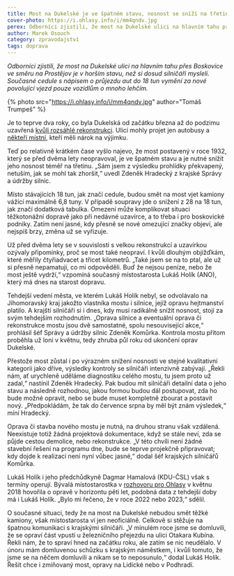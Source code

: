 ```yaml
---
title: Most na Dukelské je ve špatném stavu, nosnost se sníží na třetinu
cover-photo: https://i.ohlasy.info/i/mm4qndv.jpg
perex: Odborníci zjistili, že most na Dukelské ulici na hlavním tahu přes Boskovice ve směru na Prostějov je v horším stavu, než si dosud silničáři mysleli.
author: Marek Osouch
category: zpravodajství
tags: doprava
---
```


*Odborníci zjistili, že most na Dukelské ulici na hlavním tahu přes Boskovice ve směru na Prostějov je v horším stavu, než si dosud silničáři mysleli. Současné cedule s nápisem o průjezdu aut do 18 tun vymění za nové povolující vjezd pouze vozidlům o mnoho lehčím.* 

{% photo src="https://i.ohlasy.info/i/mm4qndv.jpg" author="Tomáš Trumpeš" %}

Je to teprve dva roky, co byla Dukelská od začátku března až do podzimu uzavřená [kvůli rozsáhlé rekonstrukci](https://ohlasy.info/clanky/2018/02/dukelska-objizdka.html). Ulicí mohly projet jen autobusy a [někteří místní](https://ohlasy.info/clanky/2018/02/dukelska-informace.html), kteří měli nárok na výjimku.

Teď po relativně krátkém čase vyšlo najevo, že most postavený v roce 1932, který se před dvěma lety neopravoval, je ve špatném stavu a je nutné snížit jeho nosnost téměř na třetinu. „Sám jsem z výsledku prohlídky překvapený, netuším, jak se mohl tak zhoršit,“ uvedl Zdeněk Hradecký z krajské Správy a údržby silnic.

Místo stávajících 18 tun, jak značí cedule, budou smět na most vjet kamiony vážící maximálně 6,8 tuny. V případě soupravy jde o snížení z 28 na 18 tun, jak značí dodatková tabulka. Omezení může komplikovat situaci těžkotonážní dopravě jako při nedávné uzavírce, a to třeba i pro boskovické podniky. Zatím není jasné, kdy přesně se nové omezující značky objeví, ale nejspíš brzy, změna už se vyřizuje.

Už před dvěma lety se v souvislosti s velkou rekonstrukcí a uzavírkou ozývaly připomínky, proč se most také neopraví. I kvůli dlouhým objížďkám, které měřily čtyřiadvacet a třicet kilometrů. „Také jsem se na to ptal, ale už si přesně nepamatuji, co mi odpověděli. Buď že nejsou peníze, nebo že most ještě vydrží,“ vzpomíná současný místostarosta Lukáš Holík (ANO), který má dnes na starost dopravu.

Tehdejší vedení města, ve kterém Lukáš Holík nebyl, se odvolávalo na Jihomoravský kraj jakožto vlastníka mostu i silnice, jejíž opravu hejtmanství platilo. A krajští silničáři si i dnes, kdy musí radikálně snížit nosnost, stojí za svým tehdejším rozhodnutím. „Oprava silnice a eventuální oprava či rekonstrukce mostu jsou dvě samostatné, spolu nesouvisející akce,“ prohlásil šéf Správy a údržby silnic Zdeněk Komůrka. Kontrola mostu přitom proběhla už loni v květnu, tedy zhruba půl roku od ukončení oprav Dukelské.

Přestože most zůstal i po výrazném snížení nosnosti ve stejné kvalitativní kategorii jako dříve, výsledky kontroly se silničáři intenzivně zabývají. „Řekli nám, ať urychleně uděláme diagnostiku celého mostu, tu jsem proto už zadal,“ nastínil Zdeněk Hradecký. Pak budou mít silničáři detailní data o jeho stavu a následně rozhodnou, jakou formou budou dál postupovat, zda ho bude možné opravit, nebo se bude muset kompletně zbourat a postavit nový. „Předpokládám, že tak do července srpna by měl být znám výsledek,“ míní Hradecký.

Oprava či stavba nového mostu je nutná, na druhou stranu však vzdálená. Neexistuje totiž žádná projektová dokumentace, když se stále neví, zda se půjde cestou demolice, nebo rekonstrukce. „V této chvíli není žádné stavební řešení na programu dne, bude se teprve projekčně připravovat; kdy dojde k realizaci není nyní vůbec jasné,“ dodal šéf krajských silničářů Komůrka.

Lukáš Holík i jeho předchůdkyně Dagmar Hamalová (KDU-ČSL) však s termíny operují. Bývalá místostarostka v [rozhovoru pro Ohlasy](https://ohlasy.info/clanky/2018/05/rozhovor-hamalova.html) v květnu 2018 hovořila o opravě v horizontu pěti let, podobná data z tehdejší doby má i Lukáš Holík. „Bylo mi řečeno, že v roce 2022 nebo 2023,“ sdělil.

O současné situaci, tedy že na most na Dukelské nebudou smět těžké kamiony, však místostarosta ví jen neoficiálně. Celkově si stěžuje na špatnou komunikaci s krajskými silničáři. „V minulém roce jsme se domluvili, že se opraví část vpustí u železničního přejezdu na ulici Otakara Kubína. Řekli nám, že to spraví hned na začátku roku, ale zatím se nic neudělalo. V únoru mám domluvenou schůzku s krajským náměstkem, i kvůli tomuto, že jsme se na něčem domluvili a nikam se to neposunulo,“ dodal Lukáš Holík. Řešit chce i zmiňovaný most, opravy na Lidické nebo v Podhradí.
